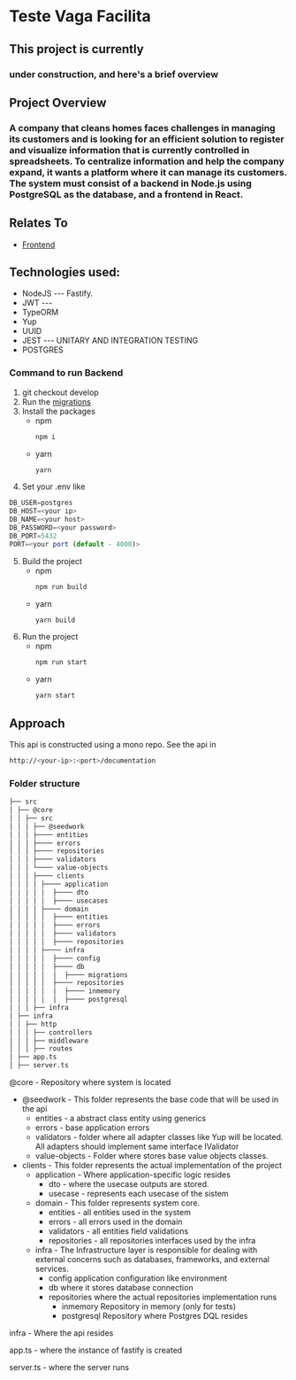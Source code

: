 # Teste Vaga Facilita

## This project is currently

### under construction, and here's a brief overview

## Project Overview

### A company that cleans homes faces challenges in managing its customers and is looking for an efficient solution to register and visualize information that is currently controlled in spreadsheets. To centralize information and help the company expand, it wants a platform where it can manage its customers. The system must consist of a backend in Node.js using PostgreSQL as the database, and a frontend in React.

## Relates To

- [Frontend](https://github.com/nashjunior/teste-facilita-frontend/blob/main/README.md)

## Technologies used:

- NodeJS --- Fastify.
- JWT ---
- TypeORM
- Yup
- UUID
- JEST --- UNITARY AND INTEGRATION TESTING
- POSTGRES

### Command to run Backend

1. git checkout develop
2. Run the [migrations](https://github.com/nashjunior/teste-facilita/blob/develop/src/@core/src/clients/infra/db/migrations/README.MD)
3. Install the packages
    - npm
      ```bash
      npm i
      ```
    - yarn
      ```bash
      yarn
      ```
4. Set your .env like
  ```javascript
  DB_USER=postgres
  DB_HOST=<your ip>
  DB_NAME=<your host>
  DB_PASSWORD=<your password>
  DB_PORT=5432
  PORT=<your port (default - 4000)>
  ```
5. Build the project
    - npm
      ```bash
      npm run build
      ```
    - yarn
      ```bash
      yarn build
      ```
6. Run the project
    - npm
      ```bash
      npm run start
      ```
    - yarn
      ```bash
      yarn start
      ```
## Approach

This api is constructed using a mono repo.
See the api in
```bash
http://<your-ip>:<port>/documentation
```


### Folder structure

```bash
├── src
│ ├── @core
│ │ ├── src
│ │ │ ├── @seedwork
│ │ │ ├──── entities
│ │ │ ├──── errors
│ │ │ ├──── repositories
│ │ │ ├──── validators
│ │ │ └──── value-objects
│ │ │ ├──── clients
│ │ │ │ ├──── application
│ │ │ │ │  ├──── dto
│ │ │ │ │  ├──── usecases
│ │ │ │ ├──── domain
│ │ │ │ │  ├──── entities
│ │ │ │ │  ├──── errors
│ │ │ │ │  ├──── validators
│ │ │ │ │  ├──── repositories
│ │ │ │ ├──── infra
│ │ │ │ │  ├──── config
│ │ │ │ │  ├──── db
│ │ │ │ │  │  ├──── migrations
│ │ │ │ │  ├──── repositories
│ │ │ │ │  │  ├──── inmemory
│ │ │ │ │  │  ├──── postgresql
│ │ │ ├── infra
│ ├── infra
│ │ ├── http
│ │ │ ├── controllers
│ │ │ ├── middleware
│ │ │ ├── routes
│ ├── app.ts
│ ├── server.ts
```

@core - Repository where system is located
  - @seedwork - This folder represents the base code that will be used in the api
    - entities - a abstract class entity using generics
    - errors - base application errors
    - validators - folder where all adapter classes like Yup will be located.
        All adapters should implement same interface IValidator
    - value-objects - Folder where stores base value objects classes.
  - clients -
    This folder represents the actual implementation of the project
    - application - Where application-specific logic resides
      - dto - where the usecase outputs are stored.
      - usecase - represents each usecase of the sistem
    - domain -
      This folder represents system core.
      - entities - all entities used in the system
      - errors - all errors used in the domain
      - validators - all entities field validations
      - repositories - all repositories interfaces used by the infra
    - infra -
      The Infrastructure layer is responsible for dealing with external concerns such as databases, frameworks, and external services.
      - config
        application configuration like environment
      - db
        where it stores database connection
      - repositories
        where the actual repositories implementation runs
        - inmemory
        Repository in memory (only for tests)
        - postgresql
        Repository where Postgres DQL resides

infra - Where the api resides

app.ts - where the instance of fastify is created

server.ts - where the server runs


